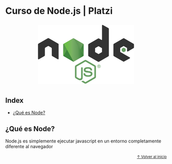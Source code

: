 # Curso de Node.js | Platzi

<div align="center" style="padding: 8px 0">
  <img src="./md/node.svg" alt="node.js" width="300">
</div>

## Index
- [¿Qué es Node?](#qué-es-node)

## ¿Qué es Node?
Node.js es simplemente ejecutar javascript en un entorno completamente diferente al navegador

<div align="right">
  <small><a href="#index">↑ Volver al inicio</a></small>
</div>